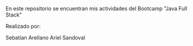 En este repositorio se encuentran mis actividades del Bootcamp "Java Full Stack"

Realizado por:

Sebatían Arellano
Ariel Sandoval

